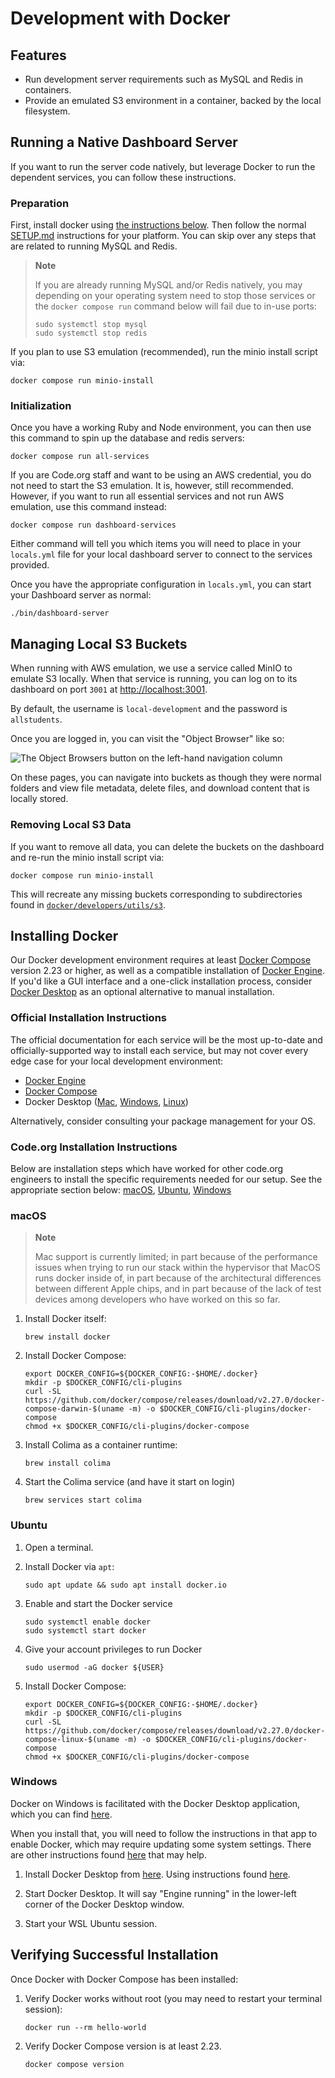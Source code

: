 # Development with Docker

## Features

* Run development server requirements such as MySQL and Redis in containers.
* Provide an emulated S3 environment in a container, backed by the local filesystem.

## Running a Native Dashboard Server

If you want to run the server code natively, but leverage Docker to run the dependent
services, you can follow these instructions.

### Preparation

First, install docker using [the instructions below](#installing-docker). Then follow the
normal [SETUP.md](../../SETUP.md) instructions for your platform. You can skip over any
steps that are related to running MySQL and Redis.

> **Note**
>
> If you are already running MySQL and/or Redis natively, you may depending on your
> operating system need to stop those services or the `docker compose run` command below
> will fail due to in-use ports:
>
> ```shell
> sudo systemctl stop mysql
> sudo systemctl stop redis
> ```

If you plan to use S3 emulation (recommended), run the minio install script via:

```shell
docker compose run minio-install
```

### Initialization

Once you have a working Ruby and Node environment, you can then use this command
to spin up the database and redis servers:

```shell
docker compose run all-services
```

If you are Code.org staff and want to be using an AWS credential, you do not need to start
the S3 emulation. It is, however, still recommended. However, if you want to run all
essential services and not run AWS emulation, use this command instead:

```shell
docker compose run dashboard-services
```

Either command will tell you which items you will need to place in your `locals.yml` file
for your local dashboard server to connect to the services provided.

Once you have the appropriate configuration in `locals.yml`, you can start your Dashboard
server as normal:

```shell
./bin/dashboard-server
```

## Managing Local S3 Buckets

When running with AWS emulation, we use a service called MinIO to emulate S3 locally.
When that service is running, you can log on to its dashboard on port `3001` at
[http://localhost:3001](http://localhost:3001).

By default, the username is `local-development` and the password is `allstudents`.

Once you are logged in, you can visit the "Object Browser" like so:

![The Object Browsers button on the left-hand navigation column](./minio.png)

On these pages, you can navigate into buckets as though they were normal folders and view
file metadata, delete files, and download content that is locally stored.

### Removing Local S3 Data

If you want to remove all data, you can delete the buckets on the dashboard and re-run the
minio install script via:

```shell
docker compose run minio-install
```

This will recreate any missing buckets corresponding to subdirectories found in
[`docker/developers/utils/s3`](docker/developers/utils/s3).

## Installing Docker

Our Docker development environment requires at least [Docker
Compose](https://docs.docker.com/compose/) version 2.23 or higher, as well as a compatible
installation of [Docker Engine](https://docs.docker.com/engine/). If you'd like a GUI
interface and a one-click installation process, consider [Docker
Desktop](https://docs.docker.com/desktop/) as an optional alternative to manual
installation.

### Official Installation Instructions

The official documentation for each service will be the most up-to-date and
officially-supported way to install each service, but may not cover every edge case for
your local development environment:

- [Docker Engine](https://docs.docker.com/engine/install/)
- [Docker Compose](https://docs.docker.com/compose/install/)
- Docker Desktop ([Mac](https://docs.docker.com/desktop/setup/install/mac-install/),
  [Windows](https://docs.docker.com/desktop/setup/install/windows-install/),
  [Linux](https://docs.docker.com/desktop/setup/install/linux/))

Alternatively, consider consulting your package management for your OS.

### Code.org Installation Instructions

Below are installation steps which have worked for other code.org engineers to install the
specific requirements needed for our setup. See the appropriate section below:
[macOS](#macos), [Ubuntu](#ubuntu), [Windows](#windows)

### macOS

> **Note**
>
> Mac support is currently limited; in part because of the performance issues when trying
> to run our stack within the hypervisor that MacOS runs docker inside of, in part because
> of the architectural differences between different Apple chips, and in part because of
> the lack of test devices among developers who have worked on this so far.

1. Install Docker itself:
   ```shell
   brew install docker
   ```

1. Install Docker Compose:
   ```shell
   export DOCKER_CONFIG=${DOCKER_CONFIG:-$HOME/.docker}
   mkdir -p $DOCKER_CONFIG/cli-plugins
   curl -SL https://github.com/docker/compose/releases/download/v2.27.0/docker-compose-darwin-$(uname -m) -o $DOCKER_CONFIG/cli-plugins/docker-compose
   chmod +x $DOCKER_CONFIG/cli-plugins/docker-compose
   ```

1. Install Colima as a container runtime:
   ```shell
   brew install colima
   ```

1. Start the Colima service (and have it start on login)
   ```shell
   brew services start colima
   ```

### Ubuntu

1. Open a terminal.

1. Install Docker via `apt`:
   ```shell
   sudo apt update && sudo apt install docker.io
   ```

1. Enable and start the Docker service
   ```shell
   sudo systemctl enable docker
   sudo systemctl start docker
   ```

1. Give your account privileges to run Docker
   ```shell
   sudo usermod -aG docker ${USER}
   ```

1. Install Docker Compose:
   ```shell
   export DOCKER_CONFIG=${DOCKER_CONFIG:-$HOME/.docker}
   mkdir -p $DOCKER_CONFIG/cli-plugins
   curl -SL https://github.com/docker/compose/releases/download/v2.27.0/docker-compose-linux-$(uname -m) -o $DOCKER_CONFIG/cli-plugins/docker-compose
   chmod +x $DOCKER_CONFIG/cli-plugins/docker-compose
   ```

### Windows

Docker on Windows is facilitated with the Docker Desktop application, which you can find
[here](https://www.docker.com/products/docker-desktop/).

When you install that, you will need to follow the instructions in that app to enable
Docker, which may require updating some system settings. There are other instructions
found [here](https://docs.docker.com/desktop/install/windows-install/) that may help.

1. Install Docker Desktop from [here](https://www.docker.com/products/docker-desktop/).
   Using instructions found
   [here](https://docs.docker.com/desktop/install/windows-install/).

1. Start Docker Desktop. It will say "Engine running" in the lower-left corner of the
   Docker Desktop window.

1. Start your WSL Ubuntu session.

## Verifying Successful Installation

Once Docker with Docker Compose has been installed:

1. Verify Docker works without root (you may need to restart your terminal session):
   ```shell
   docker run --rm hello-world
   ```

1. Verify Docker Compose version is at least 2.23.
   ```shell
   docker compose version
   ```
